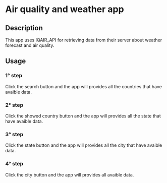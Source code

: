 # Air quality and weather app

## Description
This app uses IQAIR_API for retrieving data from their server about weather forecast and air quality.

## Usage
### 1° step
Click the search button and the app will provides all the countries that have avaible data.
### 2° step
Click the showed country button and the app will provides all the state that have avaible data.
### 3° step
Click the state button and the app will provides all the city that have avaible data.
### 4° step
Click the city button and the app will provides all avaible data.